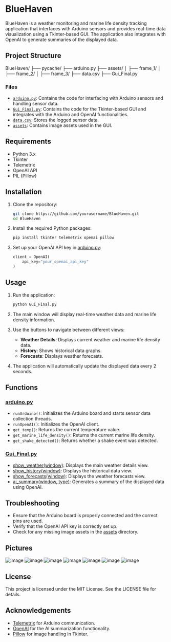 # BlueHaven

BlueHaven is a weather monitoring and marine life density tracking application that interfaces with Arduino sensors and provides real-time data visualization using a Tkinter-based GUI. The application also integrates with OpenAI to generate summaries of the displayed data.

## Project Structure
BlueHaven/ ├── pycache/ ├── arduino.py ├── assets/ │ ├── frame_1/ │ ├── frame_2/ │ ├── frame_3/ ├── data.csv ├── Gui_Final.py

### Files

- [`arduino.py`](arduino.py): Contains the code for interfacing with Arduino sensors and handling sensor data.
- [`Gui_Final.py`](Gui_Final.py): Contains the code for the Tkinter-based GUI and integrates with the Arduino and OpenAI functionalities.
- [`data.csv`](data.csv): Stores the logged sensor data.
- [`assets`](assets): Contains image assets used in the GUI.

## Requirements

- Python 3.x
- Tkinter
- Telemetrix
- OpenAI API
- PIL (Pillow)

## Installation

1. Clone the repository:
    ```sh
    git clone https://github.com/yourusername/BlueHaven.git
    cd BlueHaven
    ```

2. Install the required Python packages:
    ```sh
    pip install tkinter telemetrix openai pillow
    ```

3. Set up your OpenAI API key in [arduino.py](http://_vscodecontentref_/3):
    ```python
    client = OpenAI(
        api_key="your_openai_api_key"
    )
    ```

## Usage

1. Run the application:
    ```sh
    python Gui_Final.py
    ```

2. The main window will display real-time weather data and marine life density information.

3. Use the buttons to navigate between different views:
    - **Weather Details**: Displays current weather and marine life density data.
    - **History**: Shows historical data graphs.
    - **Forecasts**: Displays weather forecasts.

4. The application will automatically update the displayed data every 2 seconds.

## Functions

### [arduino.py](http://_vscodecontentref_/4)

- `runArduino()`: Initializes the Arduino board and starts sensor data collection threads.
- `runOpenAI()`: Initializes the OpenAI client.
- `get_temp()`: Returns the current temperature value.
- `get_marine_life_density()`: Returns the current marine life density.
- `get_shake_detected()`: Returns whether a shake event was detected.

### [Gui_Final.py](http://_vscodecontentref_/5)

- [show_weather(window)](http://_vscodecontentref_/6): Displays the main weather details view.
- [show_history(window)](http://_vscodecontentref_/7): Displays the historical data view.
- [show_forecasts(window)](http://_vscodecontentref_/8): Displays the weather forecasts view.
- [ai_summary(window, type)](http://_vscodecontentref_/9): Generates a summary of the displayed data using OpenAI.

## Troubleshooting

- Ensure that the Arduino board is properly connected and the correct pins are used.
- Verify that the OpenAI API key is correctly set up.
- Check for any missing image assets in the [assets](http://_vscodecontentref_/10) directory.

## Pictures
![image](https://github.com/user-attachments/assets/ec6209db-6f3e-4f59-879c-5d3a3b2474fb)
![image](https://github.com/user-attachments/assets/a2f77078-c29d-458d-91b4-6e307de87379)
![image](https://github.com/user-attachments/assets/dbf8d4a6-89d4-4267-aa6f-9258026f08e4)
![image](https://github.com/user-attachments/assets/5bb91426-40d3-4f61-b901-f3f38a6c5a8c)
![image](https://github.com/user-attachments/assets/df2908ef-52f2-4013-8e50-5321d0644402)
![image](https://github.com/user-attachments/assets/f28d93e0-b149-4d5d-a4d2-258b0ed224e5)
![image](https://github.com/user-attachments/assets/5820c364-f813-4c86-a951-14efb5e3b317)

## License

This project is licensed under the MIT License. See the LICENSE file for details.

## Acknowledgements

- [Telemetrix](https://github.com/MrYsLab/telemetrix) for Arduino communication.
- [OpenAI](https://openai.com/) for the AI summarization functionality.
- [Pillow](https://python-pillow.org/) for image handling in Tkinter.
